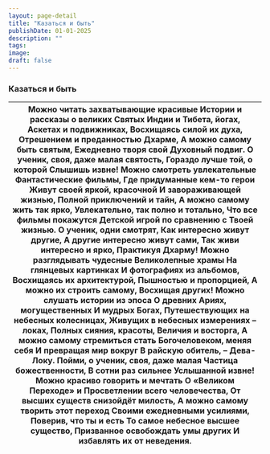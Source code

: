 ```yaml
---
layout: page-detail
title: "Казаться и быть"
publishDate: 01-01-2025
description: ""
tags:
image:
draft: false
---
```


### Казаться и быть

| Можно читать захватывающие красивые  Истории и рассказы о великих  Святых Индии и Тибета, йогах,  Аскетах и подвижниках,  Восхищаясь силой их духа,  Отрешением и преданностью  Дхарме,  А можно самому быть святым,  Ежедневно творя свой  Духовный подвиг.  О ученик, своя, даже малая святость,  Гораздо лучше той, о которой  Слышишь извне!  Можно смотреть увлекательные  Фантастические фильмы,  Где придуманные кем-то герои  Живут своей яркой, красочной  И завораживающей жизнью,  Полной приключений и тайн,  А можно самому жить так ярко,  Увлекательно, так полно и тотально,  Что все фильмы покажутся  Детской игрой по сравнению с  Твоей жизнью.  О ученик, одни смотрят,  Как интересно живут другие,  А другие интересно живут сами,  Так живи интересно и ярко,  Практикуя Дхарму!  Можно разглядывать чудесные  Великолепные храмы  На глянцевых картинках  И фотографиях из альбомов,  Восхищаясь их архитектурой,  Пышностью и пропорцией,  А можно их строить самому,  Восхищая других!  Можно слушать истории из эпоса  О древних Ариях, могущественных  И мудрых Богах,  Путешествующих на небесных колесницах,  Живущих в небесных измерениях – локах,  Полных сияния, красоты,  Величия и восторга,  А можно самому стремиться стать  Богочеловеком, меняя себя  И превращая мир вокруг  В райскую обитель, – Дева-Локу.  Пойми, о ученик, своя, даже малая  Частица божественности,  В сотни раз сильнее  Услышанной извне!  Можно красиво говорить и мечтать  О «Великом Переходе» и  Просветлении всего человечества,  От высших существ снизойдёт милость,  А можно самому творить этот переход  Своими ежедневными усилиями,  Поверив, что ты и есть  То самое небесное высшее существо,  Призванное освобождать умы других  И избавлять их от неведения. |
| -------------------------------------------------------------------------------------------------------------------------------------------------------------------------------------------------------------------------------------------------------------------------------------------------------------------------------------------------------------------------------------------------------------------------------------------------------------------------------------------------------------------------------------------------------------------------------------------------------------------------------------------------------------------------------------------------------------------------------------------------------------------------------------------------------------------------------------------------------------------------------------------------------------------------------------------------------------------------------------------------------------------------------------------------------------------------------------------------------------------------------------------------------------------------------------------------------------------------------------------------------------------------------------------------------------------------------------------------------------------------------------------------------------------------------------------------------------------------------------------------------------------------------------------------------------------------------------------------------------------------------------------------------------------------------------------------------------------------------------------------------------------------------------------- |
  
  
